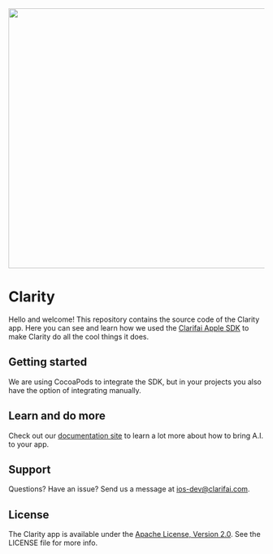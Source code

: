 <img src="https://clarifai.com/cms-assets/20180307033326/logo2.svg" width="512">

# Clarity

Hello and welcome! This repository contains the source code of the Clarity app. Here you can see and learn how we used the [Clarifai Apple SDK](https://github.com/Clarifai/clarifai-apple-sdk) to make Clarity do all the cool things it does.

## Getting started

We are using CocoaPods to integrate the SDK, but in your projects you also have the option of integrating manually.

## Learn and do more

Check out our [documentation site](https://developer.clarifai.com/docs/) to learn a lot more about how to bring A.I. to your app.

## Support

Questions? Have an issue? Send us a message at <ios-dev@clarifai.com>.

## License

The Clarity app is available under the [Apache License, Version 2.0](http://www.apache.org/licenses/LICENSE-2.0). See the LICENSE file for more info.
